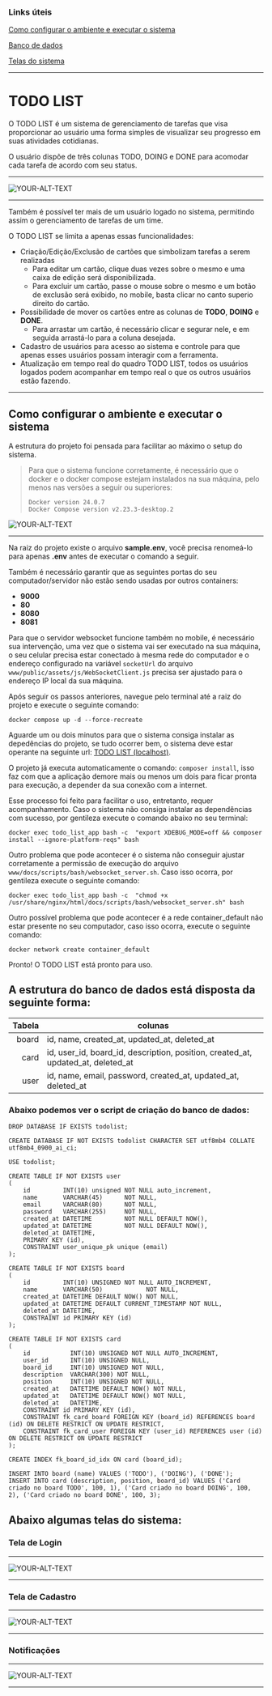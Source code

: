### Links úteis
[Como configurar o ambiente e executar o sistema](#como-configurar-o-ambiente-e-executar-o-sistema)

[Banco de dados](#a-estrutura-do-banco-de-dados-está-disposta-da-seguinte-forma)

[Telas do sistema](#abaixo-algumas-telas-do-sistema)

---

# TODO LIST

O TODO LIST é um sistema de gerenciamento de tarefas que visa proporcionar ao usuário uma forma simples de visualizar seu progresso em suas atividades cotidianas.

O usuário dispõe de três colunas TODO, DOING e DONE para acomodar cada tarefa de acordo com seu status.

---

<picture>
 <img alt="YOUR-ALT-TEXT" src="www/docs/img/homescreen.png">
</picture>

---

Também é possível ter mais de um usuário logado no sistema, permitindo assim o gerenciamento de tarefas de um time.

O TODO LIST se limita a apenas essas funcionalidades:

- Criação/Edição/Exclusão de cartões que simbolizam tarefas a serem realizadas
  - Para editar um cartão, clique duas vezes sobre o mesmo e uma caixa de edição será disponibilizada.
  - Para excluir um cartão, passe o mouse sobre o mesmo e um botão de exclusão será exibido, no mobile, basta clicar no canto superio direito do cartão.
- Possibilidade de mover os cartões entre as colunas de **TODO**, **DOING** e **DONE**.
  - Para arrastar um cartão, é necessário clicar e segurar nele, e em seguida arrastá-lo para a coluna desejada.
- Cadastro de usuários para acesso ao sistema e controle para que apenas esses usuários possam interagir com a ferramenta.
- Atualização em tempo real do quadro TODO LIST, todos os usuários logados podem acompanhar em tempo real o que os outros usuários estão fazendo.

---

## Como configurar o ambiente e executar o sistema

A estrutura do projeto foi pensada para facilitar ao máximo o setup do sistema. 

> Para que o sistema funcione corretamente, é necessário que o docker e o docker compose estejam instalados na sua máquina, pelo menos nas versões a seguir ou superiores:
> ```
> Docker version 24.0.7
> Docker Compose version v2.23.3-desktop.2
> ```


<picture>
 <img alt="YOUR-ALT-TEXT" src="www/docs/img/docker_version_docker_compose_version.png">
</picture>

---

Na raiz do projeto existe o arquivo **sample.env**, você precisa renomeá-lo para apenas **.env** antes de executar o comando a seguir.


Também é necessário garantir que as seguintes portas do seu computador/servidor não estão sendo usadas por outros containers:
   - **9000**
   - **80**
   - **8080**
   - **8081**

Para que o servidor websocket funcione também no mobile, é necessário sua intervenção, uma vez que o sistema vai ser executado na sua máquina, o seu celular precisa estar conectado à mesma rede do computador
e o endereço configurado na variável ```socketUrl``` do arquivo ```www/public/assets/js/WebSocketClient.js``` precisa ser ajustado para o endereço IP local da sua máquina.  



Após seguir os passos anteriores, navegue pelo terminal até a raiz do projeto e execute o seguinte comando:
```
docker compose up -d --force-recreate   
```

Aguarde um ou dois minutos para que o sistema consiga instalar as depedências do projeto, se tudo ocorrer bem, o sistema deve estar operante na seguinte url: [TODO LIST (localhost)](http://localhost/).

O projeto já executa automaticamente o comando: ``` composer install ```, isso faz com que a aplicação demore mais ou menos um dois para ficar pronta para execução, a depender da sua conexão com a internet.

Esse processo foi feito para facilitar o uso, entretanto, requer acompanhamento. Caso o sistema não consiga instalar as dependências com sucesso, por gentileza execute o comando abaixo no seu terminal:

```
docker exec todo_list_app bash -c  "export XDEBUG_MODE=off && composer install --ignore-platform-reqs" bash
```

Outro problema que pode acontecer é o sistema não conseguir ajustar corretamente a permissão de execução do arquivo  ```www/docs/scripts/bash/websocket_server.sh```. Caso isso ocorra, por gentileza execute o seguinte comando:

```
docker exec todo_list_app bash -c  "chmod +x /usr/share/nginx/html/docs/scripts/bash/websocket_server.sh" bash
```

Outro possível problema que pode acontecer é a rede container_default não estar presente no seu computador, caso isso ocorra, execute o seguinte comando:

```
docker network create container_default
```

Pronto! O TODO LIST está pronto para uso.


## A estrutura do banco de dados está disposta da seguinte forma:


| Tabela | colunas                                                                           |
|-------:|-----------------------------------------------------------------------------------|
|  board | id, name, created_at, updated_at, deleted_at                                      |
|   card | id, user_id, board_id, description, position,  created_at, updated_at, deleted_at |
|   user | id, name, email, password, created_at, updated_at, deleted_at                     |


### Abaixo podemos ver o script de criação do banco de dados:

``` 
DROP DATABASE IF EXISTS todolist;

CREATE DATABASE IF NOT EXISTS todolist CHARACTER SET utf8mb4 COLLATE utf8mb4_0900_ai_ci;

USE todolist;

CREATE TABLE IF NOT EXISTS user
(
    id         INT(10) unsigned NOT NULL auto_increment,
    name       VARCHAR(45)      NOT NULL,
    email      VARCHAR(80)      NOT NULL,
    password   VARCHAR(255)     NOT NULL,
    created_at DATETIME         NOT NULL DEFAULT NOW(),
    updated_at DATETIME         NOT NULL DEFAULT NOW(),
    deleted_at DATETIME,
    PRIMARY KEY (id),
    CONSTRAINT user_unique_pk unique (email)
);

CREATE TABLE IF NOT EXISTS board
(
    id         INT(10) UNSIGNED NOT NULL AUTO_INCREMENT,
    name       VARCHAR(50)            NOT NULL,
    created_at DATETIME DEFAULT NOW() NOT NULL,
    updated_at DATETIME DEFAULT CURRENT_TIMESTAMP NOT NULL,
    deleted_at DATETIME,
    CONSTRAINT id PRIMARY KEY (id)
);

CREATE TABLE IF NOT EXISTS card
(
    id           INT(10) UNSIGNED NOT NULL AUTO_INCREMENT,
    user_id      INT(10) UNSIGNED NULL,
    board_id     INT(10) UNSIGNED NOT NULL,
    description  VARCHAR(300) NOT NULL,
    position     INT(10) UNSIGNED NOT NULL,
    created_at   DATETIME DEFAULT NOW() NOT NULL,
    updated_at   DATETIME DEFAULT NOW() NOT NULL,
    deleted_at   DATETIME,
    CONSTRAINT id PRIMARY KEY (id),
    CONSTRAINT fk_card_board FOREIGN KEY (board_id) REFERENCES board (id) ON DELETE RESTRICT ON UPDATE RESTRICT,
    CONSTRAINT fk_card_user FOREIGN KEY (user_id) REFERENCES user (id) ON DELETE RESTRICT ON UPDATE RESTRICT
);

CREATE INDEX fk_board_id_idx ON card (board_id);

INSERT INTO board (name) VALUES ('TODO'), ('DOING'), ('DONE');
INSERT INTO card (description, position, board_id) VALUES ('Card criado no board TODO', 100, 1), ('Card criado no board DOING', 100, 2), ('Card criado no board DONE', 100, 3);
```


## Abaixo algumas telas do sistema:

### Tela de Login

---

<picture>
 <img alt="YOUR-ALT-TEXT" src="www/docs/img/loginscreen.png">
</picture>

---

### Tela de Cadastro

---

<picture>
 <img alt="YOUR-ALT-TEXT" src="www/docs/img/signupscreen.png">
</picture>

---

### Notificações

---

<picture>
 <img alt="YOUR-ALT-TEXT" src="www/docs/img/notifications_popup.png">
</picture>

---

